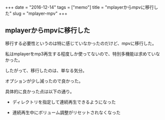 +++
date = "2016-12-14"
tags =  ["memo"]
title = "mplayerからmpvに移行した"
slug = "mplayer-mpv"
+++

## mplayerからmpvに移行した	  

移行する必要性というのは特に感じていなかったのだけど、mpvに移行した。

私はmplayerをmp3再生する程度しか使ってないので、特別多機能は求めていなかった。

したがって、移行したのは、単なる気分。

オプションが少し減ったので良かった。

具体的に良かった点は以下の通り。

- ディレクトリを指定して連続再生できるようになった

- 連続再生中にボリューム調整がリセットされなくなった
	  
